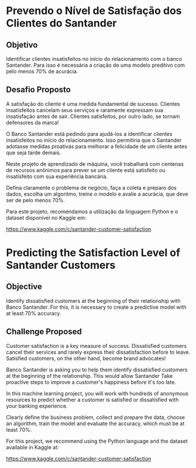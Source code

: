 # Prevendo o Nível de Satisfação dos Clientes do Santander

## Objetivo

Identificar clientes insatisfeitos no início do relacionamento com o banco Santander. Para isso é necessária a criação de uma modelo preditivo com pelo menos 70% de acurácia.

## Desafio Proposto

A satisfação do cliente é uma medida fundamental de sucesso. Clientes insatisfeitos cancelam seus serviços e raramente expressam sua insatisfação antes
de sair. Clientes satisfeitos, por outro lado, se tornam defensores da marca!

O Banco Santander está pedindo para ajudá-los a identificar clientes insatisfeitos no início do relacionamento. Isso permitiria que o Santander
adotasse medidas proativas para melhorar a felicidade de um cliente antes que seja tarde demais.

Neste projeto de aprendizado de máquina, você trabalhará com centenas de recursos anônimos para prever se um cliente está satisfeito ou insatisfeito com
sua experiência bancária.

Defina claramente o problema de negócio, faça a coleta e preparo dos dados, escolha um algoritmo, treine o modelo e avalie a acurácia, que deve ser de pelo menos 70%.

Para este projeto, recomendamos a utilização da linguagem Python e o dataset disponível no Kaggle em:

https://www.kaggle.com/c/santander-customer-satisfaction



# Predicting the Satisfaction Level of Santander Customers

## Objective

Identify dissatisfied customers at the beginning of their relationship with Banco Santander. For this, it is necessary to create a predictive model with at least 70% accuracy.

## Challenge Proposed

Customer satisfaction is a key measure of success. Dissatisfied customers cancel their services and rarely express their dissatisfaction before
to leave. Satisfied customers, on the other hand, become brand advocates!

Banco Santander is asking you to help them identify dissatisfied customers at the beginning of the relationship. This would allow Santander
Take proactive steps to improve a customer's happiness before it's too late.

In this machine learning project, you will work with hundreds of anonymous resources to predict whether a customer is satisfied or dissatisfied with
your banking experience.

Clearly define the business problem, collect and prepare the data, choose an algorithm, train the model and evaluate the accuracy, which must be at least 70%.

For this project, we recommend using the Python language and the dataset available in Kaggle at:

https://www.kaggle.com/c/santander-customer-satisfaction
